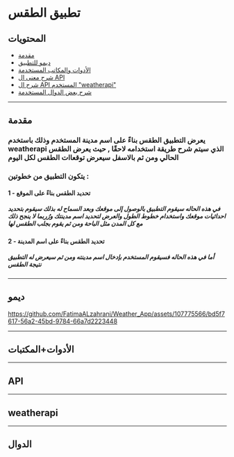 # تطبيق الطقس

## المحتويات 
  * [مقدمة](#مقدمة)
  * [ديمو للتطبيق](#ديمو)
  * [الأدوات والمكاتب المستخدمة](#الأدوات+المكتبات)
  * [شرح معنى ال API](#API)
  * [شرح ال API المستخدم "weatherapi"](#weatherapi)
  * [شرح بعض الدوال المستخدمة](#الدوال)
    
<hr/>
    
## مقدمة
### يعرض التطبيق الطقس بناءً على اسم مدينة المستخدم وذلك باستخدم weatherapi الذي سيتم شرح طريقة استخدامه لاحقًا , حيث يعرض الطقس الحالي ومن ثم بالاسفل سيعرض توقعاات الطقس لكل اليوم 
### يتكون التطبيق من خطوتين : 
  #### 1 - تحديد الطقس بناءً على الموقع
   ##### في هذه الحاله سيقوم التطبيق بالوصول إلى موقعك وبعد السماح له بذلك سيقوم بتحديد احداثيات موقعك واستخدام خطوط الطول والعرض لتحديد اسم مدينتك ورُربما لا ينجح ذلك مع كل المدن مثل الباحة ومن ثم يقوم بجلب الطقس لها
  #### 2 - تحديد الطقس بناءً على اسم المدينة
   ##### أما في هذه الحاله فسيقوم المستخدم بإدخال اسم مدينته ومن ثم سيعرض له التطبيق نتيجة الطقس

<hr/>

## ديمو

https://github.com/FatimaALzahrani/Weather_App/assets/107775566/bd5f7617-56a2-45bd-9784-66a7d2223448

<hr/>


## الأدوات+المكتبات

<hr/>

## API

<hr/>

## weatherapi

<hr/>

## الدوال
